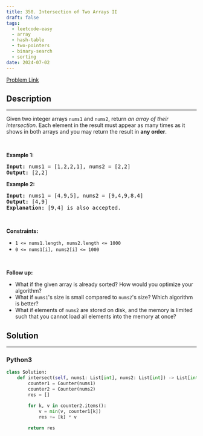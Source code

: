 ```yaml
---
title: 350. Intersection of Two Arrays II
draft: false
tags: 
  - leetcode-easy
  - array
  - hash-table
  - two-pointers
  - binary-search
  - sorting
date: 2024-07-02
---
```


[Problem Link](https://leetcode.com/problems/intersection-of-two-arrays-ii/)

## Description

---
<p>Given two integer arrays <code>nums1</code> and <code>nums2</code>, return <em>an array of their intersection</em>. Each element in the result must appear as many times as it shows in both arrays and you may return the result in <strong>any order</strong>.</p>

<p>&nbsp;</p>
<p><strong class="example">Example 1:</strong></p>

<pre>
<strong>Input:</strong> nums1 = [1,2,2,1], nums2 = [2,2]
<strong>Output:</strong> [2,2]
</pre>

<p><strong class="example">Example 2:</strong></p>

<pre>
<strong>Input:</strong> nums1 = [4,9,5], nums2 = [9,4,9,8,4]
<strong>Output:</strong> [4,9]
<strong>Explanation:</strong> [9,4] is also accepted.
</pre>

<p>&nbsp;</p>
<p><strong>Constraints:</strong></p>

<ul>
	<li><code>1 &lt;= nums1.length, nums2.length &lt;= 1000</code></li>
	<li><code>0 &lt;= nums1[i], nums2[i] &lt;= 1000</code></li>
</ul>

<p>&nbsp;</p>
<p><strong>Follow up:</strong></p>

<ul>
	<li>What if the given array is already sorted? How would you optimize your algorithm?</li>
	<li>What if <code>nums1</code>&#39;s size is small compared to <code>nums2</code>&#39;s size? Which algorithm is better?</li>
	<li>What if elements of <code>nums2</code> are stored on disk, and the memory is limited such that you cannot load all elements into the memory at once?</li>
</ul>


## Solution

---
### Python3
``` py title='intersection-of-two-arrays-ii'
class Solution:
    def intersect(self, nums1: List[int], nums2: List[int]) -> List[int]:
        counter1 = Counter(nums1)
        counter2 = Counter(nums2)
        res = []

        for k, v in counter2.items():
            v = min(v, counter1[k])
            res += [k] * v
        
        return res
```

